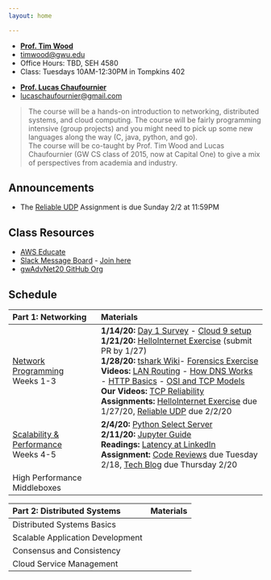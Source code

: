 ```yaml
---
layout: home

---
```

<div class="wrapper" markdown="0"><div class="footer-col-wrapper">
<div class="footer-col two-col-1">
    <ul class="contact-list">
        <li><a href="https://faculty.cs.gwu.edu/timwood/"><b>Prof. Tim Wood</b></a></li>
        <li><a href="mailto:timwood@gwu.edu">timwood@gwu.edu</a></li>
        <li>Office Hours: TBD, SEH 4580</li>
        <li>Class: Tuesdays 10AM-12:30PM in Tompkins 402</li>
    </ul>
</div>
<div class="footer-col two-col-2">
    <ul class="contact-list">
        <li><a href="https://www.linkedin.com/in/lucas-ch"><b>Prof. Lucas Chaufournier</b></a></li>
        <li><a href="mailto:lucaschaufournier@gmail.com">lucaschaufournier@gmail.com</a></li>
    </ul>
    </div>
</div></div>

>  The course will be a hands-on introduction to networking, distributed systems, and cloud computing.  The course will be fairly programming intensive (group projects) and you might need to pick up some new languages along the way (C, java, python, and go). <br>
> The course will be co-taught by Prof. Tim Wood and Lucas Chaufournier (GW CS class of 2015, now at Capital One) to give a mix of perspectives from academia and industry.



## Announcements ##
- The [Reliable UDP](/assignments/reliable-udp)  Assignment is due Sunday 2/2 at 11:59PM

## Class Resources ##
 - [AWS Educate](https://www.awseducate.com) 
 - [Slack Message Board](https://gwadvnet20.slack.com) - [Join here](https://join.slack.com/t/gwadvnet20/shared_invite/enQtODkxMjAwOTE3NTA4LWQ0ZWI0YzAyZjRmYTBmOThjYWEzNWQ2YjcxOGNlZWQzZmEyZDBkNzRlNTVlMTM4MjZlZTViZmM1MDIwNjU4MTc)
 - [gwAdvNet20 GitHub Org](https://github.com/gwAdvNet20)

## Schedule  ##

<div style="font-size:90%">

| Part 1: Networking | Materials |
|:---  |:--- |
| [Network Programming](/slides/1-network-programming.pdf) <br> Weeks 1-3 | **1/14/20:** [Day 1 Survey](https://forms.gle/jPAQtEpsTajsiC4y7) - [Cloud 9 setup](/c9/) <br> **1/21/20:** [HelloInternet Exercise](https://github.com/gwAdvNet20/HelloInternet) (submit PR by 1/27) <br> **1/28/20:** [tshark Wiki](/wiki/tshark)- [Forensics Exercise](/forensics/) <br> **Videos:** [LAN Routing](https://youtu.be/XP61HtbGPbA) - [How DNS Works](https://youtu.be/S8G63sJPPj0) - [HTTP Basics](https://youtu.be/LZJNj-HHfII) - [OSI and TCP Models](https://youtu.be/i9RL5jD9cTI) <br>**Our Videos:** [TCP Reliability](https://expl.ai/YHVVJHG)<br> **Assignments:** [HelloInternet Exercise](https://github.com/gwAdvNet20/HelloInternet) due 1/27/20, [Reliable UDP](/assignments/reliable-udp) due 2/2/20 |
| [Scalability & Performance](/slides/2-scalability-performance.pdf) <br> Weeks 4-5 | **2/4/20:** [Python Select Server](/code/selectserver.py) <br> **2/11/20:** [Jupyter Guide](wiki/jupyter/) <br> **Readings:** [Latency at LinkedIn](https://engineering.linkedin.com/performance/who-moved-my-99th-percentile-latency) <br> **Assignment:** [Code Reviews](/assignments/helloInternet/) due Tuesday 2/18, [Tech Blog](/assignments/technical-blog/) due Thursday 2/20 |
| High Performance Middleboxes | |

| Part 2: Distributed Systems | Materials
|:---  |:--- |
| Distributed Systems Basics | |
| Scalable Application Development | |
| Consensus and Consistency | | 
| Cloud Service Management | | 

</div>
